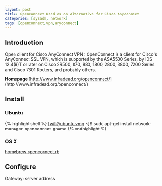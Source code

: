 ```yaml
---
layout: post
title: Openconnect Used as an Alternative for Cisco Anyconnect
categories: [sysadm, network]
tags: [openconnect,vpn,anyconnect]
---
```


## Introduction

Open client for Cisco AnyConnect VPN
: OpenConnect is a client for Cisco's AnyConnect SSL VPN, which is supported by
the ASA5500 Series, by IOS 12.4(9)T or later on Cisco SR500, 870, 880, 1800,
2800, 3800, 7200 Series and Cisco 7301 Routers, and probably others.

**Homepage** [http://www.infradead.org/openconnect/](http://www.infradead.org/openconnect/)

## Install

### Ubuntu

{% highlight shell %}
[will@ubuntu.vmg ~]$ sudo apt-get install network-manager-openconnect-gnome
{% endhighlight %}

### OS X

[homebrew openconnect.rb](https://github.com/Homebrew/homebrew-core/blob/master/Formula/openconnect.rb)
## Configure

Gateway: server address
